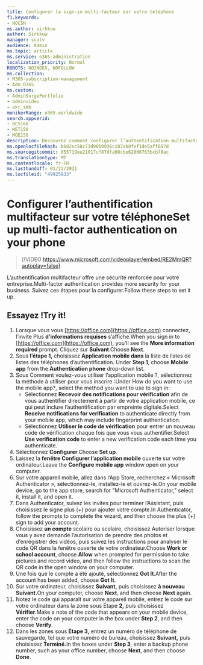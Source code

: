 ```yaml
---
title: Configurer la sign-in multi-facteur sur votre téléphone
f1.keywords:
- NOCSH
ms.author: sirkkuw
author: Sirkkuw
manager: scotv
audience: Admin
ms.topic: article
ms.service: o365-administration
localization_priority: Normal
ROBOTS: NOINDEX, NOFOLLOW
ms.collection:
- M365-subscription-management
- Adm_O365
ms.custom:
- AdminSurgePortfolio
- adminvideo
- okr_smb
monikerRange: o365-worldwide
search.appverid:
- BCS160
- MET150
- MOE150
description: Découvrez comment configurer l’authentification multifacteur sur votre téléphone.
ms.openlocfilehash: b682ec58c73d90b0936c107ab8fef1de5aff867d
ms.sourcegitcommit: 855719ee21017cf87dfa98cbe62806763bcb78ac
ms.translationtype: MT
ms.contentlocale: fr-FR
ms.lasthandoff: 01/22/2021
ms.locfileid: "49925933"
---
```

# <a name="set-up-multi-factor-authentication-on-your-phone"></a><span data-ttu-id="70371-103">Configurer l’authentification multifacteur sur votre téléphone</span><span class="sxs-lookup"><span data-stu-id="70371-103">Set up multi-factor authentication on your phone</span></span>

> [!VIDEO https://www.microsoft.com/videoplayer/embed/RE2MmQR?autoplay=false]

<span data-ttu-id="70371-104">L’authentification multifacteur offre une sécurité renforcée pour votre entreprise.</span><span class="sxs-lookup"><span data-stu-id="70371-104">Multi-factor authentication provides more security for your business.</span></span> <span data-ttu-id="70371-105">Suivez ces étapes pour la configurer.</span><span class="sxs-lookup"><span data-stu-id="70371-105">Follow these steps to set it up.</span></span>

## <a name="try-it"></a><span data-ttu-id="70371-106">Essayez !</span><span class="sxs-lookup"><span data-stu-id="70371-106">Try it!</span></span>

1. <span data-ttu-id="70371-107">Lorsque vous vous [https://office.com](https://office.com) connectez, l’invite Plus **d’informations requises** s’affiche.</span><span class="sxs-lookup"><span data-stu-id="70371-107">When you sign in to [https://office.com](https://office.com), you'll see the **More information required** prompt.</span></span> <span data-ttu-id="70371-108">Cliquez sur **Suivant**.</span><span class="sxs-lookup"><span data-stu-id="70371-108">Choose **Next**.</span></span>
1. <span data-ttu-id="70371-109">Sous **l’étape 1,** choisissez **Application mobile dans** la liste de listes de listes des téléphones d’authentification. </span><span class="sxs-lookup"><span data-stu-id="70371-109">Under **Step 1**, choose **Mobile app** from the **Authentication phone** drop-down list.</span></span>
1. <span data-ttu-id="70371-110">Sous Comment voulez-vous utiliser l’application mobile ?, sélectionnez la méthode à utiliser pour vous inscrire :</span><span class="sxs-lookup"><span data-stu-id="70371-110">Under How do you want to use the mobile app?, select the method you want to use to sign in:</span></span>
    - <span data-ttu-id="70371-111">Sélectionnez **Recevoir des notifications pour vérification** afin de vous authentifier directement à partir de votre application mobile, ce qui peut inclure l’authentification par empreinte digitale.</span><span class="sxs-lookup"><span data-stu-id="70371-111">Select **Receive notifications for verification** to authenticate directly from your mobile app, which may include fingerprint authentication.</span></span>
    - <span data-ttu-id="70371-112">Sélectionnez **Utiliser le code de vérification** pour entrer un nouveau code de vérification chaque fois que vous vous authentifier.</span><span class="sxs-lookup"><span data-stu-id="70371-112">Select **Use verification code** to enter a new verification code each time you authenticate.</span></span>
1. <span data-ttu-id="70371-113">Sélectionnez **Configurer**.</span><span class="sxs-lookup"><span data-stu-id="70371-113">Choose **Set up**.</span></span>
1. <span data-ttu-id="70371-114">Laissez la **fenêtre Configurer l’application mobile** ouverte sur votre ordinateur.</span><span class="sxs-lookup"><span data-stu-id="70371-114">Leave the **Configure mobile app** window open on your computer.</span></span>
1. <span data-ttu-id="70371-115">Sur votre appareil mobile, allez dans l’App Store, recherchez « Microsoft Authenticator », sélectionnez-le, installez-le et ouvrez-le.</span><span class="sxs-lookup"><span data-stu-id="70371-115">On your mobile device, go to the app store, search for "Microsoft Authenticator," select it, install it, and open it.</span></span>
1. <span data-ttu-id="70371-116">Dans Authenticator, suivez les invites pour terminer l’Assistant, puis choisissez le signe plus (+) pour ajouter votre compte.</span><span class="sxs-lookup"><span data-stu-id="70371-116">In Authenticator, follow the prompts to complete the wizard, and then choose the plus (+) sign to add your account.</span></span>
1. <span data-ttu-id="70371-117">Choisissez **un compte** scolaire  ou scolaire, choisissez Autoriser lorsque vous y avez demandé l’autorisation de prendre des photos et d’enregistrer des vidéos, puis suivez les instructions pour analyser le code QR dans la fenêtre ouverte de votre ordinateur.</span><span class="sxs-lookup"><span data-stu-id="70371-117">Choose **Work or school account**, choose **Allow** when prompted for permission to take pictures and record video, and then follow the instructions to scan the QR code in the open window on your computer.</span></span>
1. <span data-ttu-id="70371-118">Une fois que le compte a été ajouté, sélectionnez **Got It**.</span><span class="sxs-lookup"><span data-stu-id="70371-118">After the account has been added, choose **Got It**.</span></span>
1. <span data-ttu-id="70371-119">Sur votre ordinateur, choisissez **Suivant,** puis choisissez **à nouveau Suivant.**</span><span class="sxs-lookup"><span data-stu-id="70371-119">On your computer, choose **Next**, and then choose **Next** again.</span></span>
1. <span data-ttu-id="70371-120">Notez le code qui apparaît sur votre appareil mobile, entrez le code sur votre ordinateur dans la zone sous Étape **2,** puis choisissez **Vérifier**.</span><span class="sxs-lookup"><span data-stu-id="70371-120">Make a note of the code that appears on your mobile device, enter the code on your computer in the box under **Step 2**, and then choose **Verify**.</span></span>
1. <span data-ttu-id="70371-121">Dans les zones sous **Étape 3,** entrez un numéro de téléphone de sauvegarde, tel que votre numéro de bureau, choisissez **Suivant,** puis choisissez **Terminé.**</span><span class="sxs-lookup"><span data-stu-id="70371-121">In the boxes under **Step 3**, enter a backup phone number, such as your office number, choose **Next**, and then choose **Done**.</span></span>